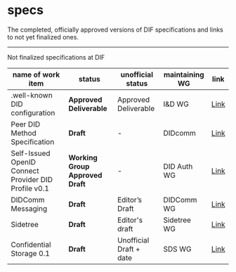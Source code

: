 # specs
The completed, officially approved versions of DIF specifications and links to not yet finalized ones. 


---

Not finalized specifications at DIF


| name of work item  | status  | unofficial status  | maintaining WG  | link |
|---|---|---|-----| ---| 
| .well-known DID configuration  | __Approved Deliverable__ | Approved Deliverable  | I&D WG  | [Link](https://identity.foundation/specs/did-configuration/) |
| Peer DID Method Specification  | __Draft__ | -  | DIDcomm  | [Link](https://identity.foundation/peer-did-method-spec/) |
| Self-Issued OpenID Connect Provider DID Profile v0.1  | __Working Group Approved Draft__  |  -  | DID Auth WG | [Link](https://identity.foundation/did-siop/) |
| DIDComm Messaging  | __Draft__  | Editor’s Draft   | DIDComm WG | [Link](https://identity.foundation/didcomm-messaging/spec/) |
| Sidetree    | __Draft__   | Editor's draft   | Sidetree WG | [Link](https://identity.foundation/sidetree/spec/) |
| Confidential Storage 0.1 |__Draft__ |  Unofficial Draft + date |SDS WG | [Link](https://identity.foundation/confidential-storage/) |
